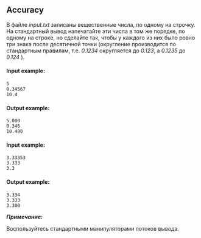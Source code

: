 ## Accuracy

В файле *input.txt* записаны вещественные числа, по одному на строчку. На стандартный вывод напечатайте эти числа в том же порядке, по одному на строке, но сделайте так, чтобы у каждого из них было ровно три знака после десятичной точки (округление производится по стандартным правилам, т.е. *0.1234* округляется до *0.123*, а *0.1235* до *0.124* ).

#### Input example:
```commandline
5
0.34567
10.4
```
#### Output example:
```commandline
5.000
0.346
10.400
```
#### Input example:
```commandline
3.33353
3.333
3.3
```
#### Output example:
```commandline
3.334
3.333
3.300
```

***Примечание:***

Воспользуйтесь стандартными манипуляторами потоков вывода.
